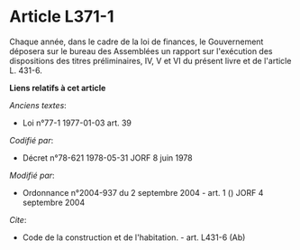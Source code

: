 # Article L371-1

Chaque année, dans le cadre de la loi de finances, le Gouvernement déposera sur le bureau des Assemblées un rapport sur
l'exécution des dispositions des titres préliminaires, IV, V et VI du présent livre et de l'article L. 431-6.

**Liens relatifs à cet article**

_Anciens textes_:

  - Loi n°77-1 1977-01-03 art. 39

_Codifié par_:

  - Décret n°78-621 1978-05-31 JORF 8 juin 1978

_Modifié par_:

  - Ordonnance n°2004-937 du 2 septembre 2004 - art. 1 () JORF 4 septembre 2004

_Cite_:

  - Code de la construction et de l'habitation. - art. L431-6 (Ab)
